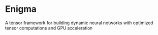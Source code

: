 # Enigma
A tensor framework for building dynamic neural networks with optimized tensor computations and GPU acceleration
